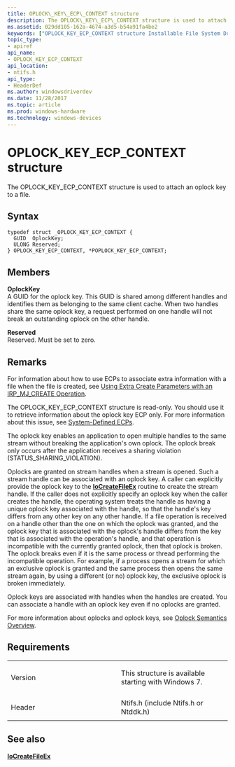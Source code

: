 ```yaml
---
title: OPLOCK\_KEY\_ECP\_CONTEXT structure
description: The OPLOCK\_KEY\_ECP\_CONTEXT structure is used to attach an oplock key to a file.
ms.assetid: 029dd105-162a-4674-a3d5-b54a91fa4be2
keywords: ["OPLOCK_KEY_ECP_CONTEXT structure Installable File System Drivers", "POPLOCK_KEY_ECP_CONTEXT structure pointer Installable File System Drivers"]
topic_type:
- apiref
api_name:
- OPLOCK_KEY_ECP_CONTEXT
api_location:
- ntifs.h
api_type:
- HeaderDef
ms.author: windowsdriverdev
ms.date: 11/28/2017
ms.topic: article
ms.prod: windows-hardware
ms.technology: windows-devices
---
```


# OPLOCK\_KEY\_ECP\_CONTEXT structure


The OPLOCK\_KEY\_ECP\_CONTEXT structure is used to attach an oplock key to a file.

Syntax
------

```ManagedCPlusPlus
typedef struct _OPLOCK_KEY_ECP_CONTEXT {
  GUID  OplockKey;
  ULONG Reserved;
} OPLOCK_KEY_ECP_CONTEXT, *POPLOCK_KEY_ECP_CONTEXT;
```

Members
-------

**OplockKey**  
A GUID for the oplock key. This GUID is shared among different handles and identifies them as belonging to the same client cache. When two handles share the same oplock key, a request performed on one handle will not break an outstanding oplock on the other handle.

**Reserved**  
Reserved. Must be set to zero.

Remarks
-------

For information about how to use ECPs to associate extra information with a file when the file is created, see [Using Extra Create Parameters with an IRP\_MJ\_CREATE Operation](https://msdn.microsoft.com/library/windows/hardware/ff557261).

The OPLOCK\_KEY\_ECP\_CONTEXT structure is read-only. You should use it to retrieve information about the oplock key ECP only. For more information about this issue, see [System-Defined ECPs](https://msdn.microsoft.com/library/windows/hardware/ff556779).

The oplock key enables an application to open multiple handles to the same stream without breaking the application's own oplock. The oplock break only occurs after the application receives a sharing violation (STATUS\_SHARING\_VIOLATION).

Oplocks are granted on stream handles when a stream is opened. Such a stream handle can be associated with an oplock key. A caller can explicitly provide the oplock key to the [**IoCreateFileEx**](https://msdn.microsoft.com/library/windows/hardware/ff548283) routine to create the stream handle. If the caller does not explicitly specify an oplock key when the caller creates the handle, the operating system treats the handle as having a unique oplock key associated with the handle, so that the handle's key differs from any other key on any other handle. If a file operation is received on a handle other than the one on which the oplock was granted, and the oplock key that is associated with the oplock's handle differs from the key that is associated with the operation's handle, and that operation is incompatible with the currently granted oplock, then that oplock is broken. The oplock breaks even if it is the same process or thread performing the incompatible operation. For example, if a process opens a stream for which an exclusive oplock is granted and the same process then opens the same stream again, by using a different (or no) oplock key, the exclusive oplock is broken immediately.

Oplock keys are associated with handles when the handles are created. You can associate a handle with an oplock key even if no oplocks are granted.

For more information about oplocks and oplock keys, see [Oplock Semantics Overview](https://msdn.microsoft.com/library/windows/hardware/ff551011).

Requirements
------------

<table>
<colgroup>
<col width="50%" />
<col width="50%" />
</colgroup>
<tbody>
<tr class="odd">
<td align="left"><p>Version</p></td>
<td align="left"><p>This structure is available starting with Windows 7.</p></td>
</tr>
<tr class="even">
<td align="left"><p>Header</p></td>
<td align="left">Ntifs.h (include Ntifs.h or Ntddk.h)</td>
</tr>
</tbody>
</table>

## See also


[**IoCreateFileEx**](https://msdn.microsoft.com/library/windows/hardware/ff548283)

 

 






